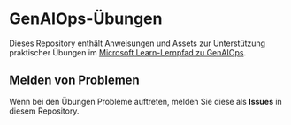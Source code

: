 # GenAIOps-Übungen

Dieses Repository enthält Anweisungen und Assets zur Unterstützung praktischer Übungen im [Microsoft Learn-Lernpfad zu GenAIOps](https://learn.microsoft.com/en-us/training/paths/create-custom-copilots-ai-studio/).

## Melden von Problemen

Wenn bei den Übungen Probleme auftreten, melden Sie diese als **Issues** in diesem Repository.
